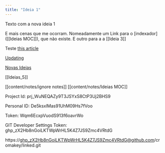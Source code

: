 ```yaml
---
title: "Ideia 1"
---
```


Texto com a nova ideia 1

E mais cenas que me ocorram.
Nomeadamente um Link para o [indexador]([[Ideias MOC]]), que não existe. 
E outro para a a [[Ideia 3]]

Teste 
[this article](https://www.emergeinteractive.com/insights/detail/the-essentials-of-favicons/)

[Updating](notes/updating.md)

[Novas Ideias](novasideias.md)

[[Ideias_5]]

[[content/notes/ignore notes]]
[[content/notes/Ideias MOC]]




Project Id: prj_WuNEQAZy9T3JSYxS8CtP3Uj2BHS9

Personal ID: De5ksxlMas91UhM09Hs7fVoo

Token: Wqm6EcxpVuodS913f6oavrWo

GIT Developer Settings Token: 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

https://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@github.com/cromakey/linked.git

